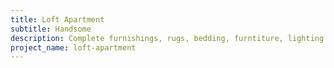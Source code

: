 ```yaml
---
title: Loft Apartment 
subtitle: Handsome
description: Complete furnishings, rugs, bedding, furntiture, lighting 
project_name: loft-apartment
---
```

